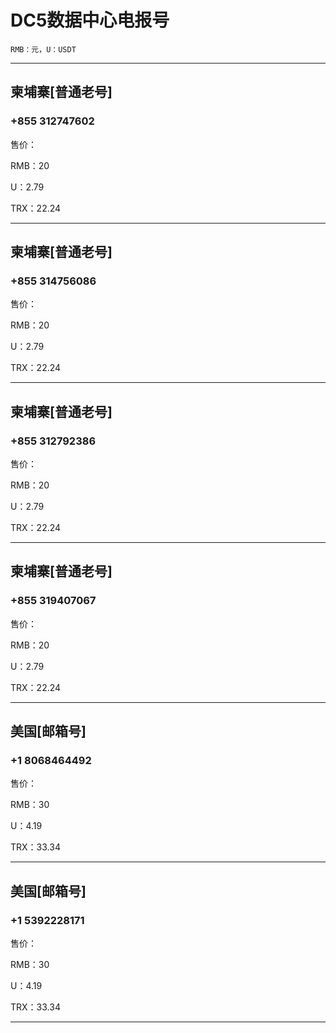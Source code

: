 # DC5数据中心电报号
    RMB：元，U：USDT

----------------------

## 柬埔寨[普通老号]

### +855 312747602

售价：

RMB：20

U：2.79

TRX：22.24

----------------------

## 柬埔寨[普通老号]

### +855 314756086

售价：

RMB：20

U：2.79

TRX：22.24

----------------------

## 柬埔寨[普通老号]

### +855 312792386

售价：

RMB：20

U：2.79

TRX：22.24

----------------------

## 柬埔寨[普通老号]

### +855 319407067

售价：

RMB：20

U：2.79

TRX：22.24

----------------------

## 美国[邮箱号]

### +1 8068464492

售价：

RMB：30

U：4.19

TRX：33.34

----------------------

## 美国[邮箱号]

### +1 5392228171

售价：

RMB：30

U：4.19

TRX：33.34

----------------------